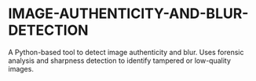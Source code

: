 # IMAGE-AUTHENTICITY-AND-BLUR-DETECTION
A Python-based tool to detect image authenticity and blur. Uses forensic analysis and sharpness detection to identify tampered or low-quality images.
